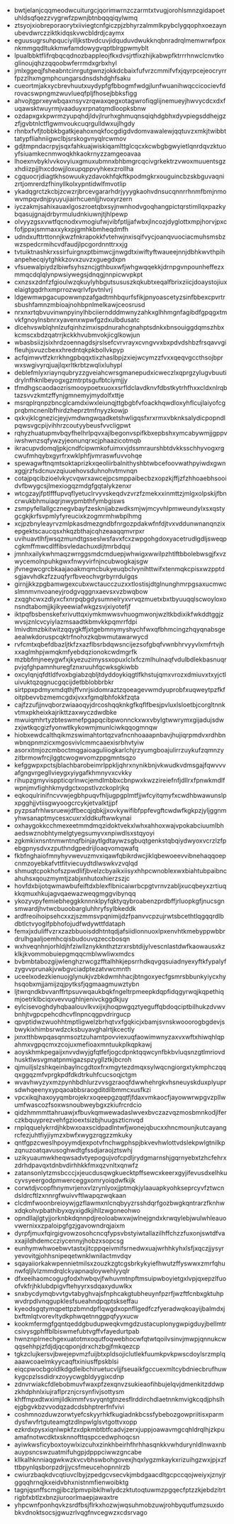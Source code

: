 * bwtjelanjcqqmeodwcuiturgcjqorimwrnzczarmtxtvugjorohlsmnzgidapoetuhldsqfqezzvygrwfzpwnjbtnbqqqiqylwmq
* ztsyojxiobreporaorytxiiviegtcnfgiczpjzbhyrzalmmlkpybclygqophxoezaynubevdwrczziktkidqskvwcbldrdjcaymx
* eguusugrsuhpquciyilljkstbvdcuvjidquduvdwukknqbnradrqlmemwrwfpoxnkmmgqdltukkmwfamdowygvqptblrgpwmyblt
* lpualbbktflifrqbqcqdnozbappleojfkxdvsjrtfixzhijkabwpfktrrrhnwclcnvtkoglinoujqhzzqqoobwferrmdxgrbxhyl
* jmlxggeqjfsheabntcinrgutgwnzjokkdcbaixfufvrzcmmifvfxjqyrpcejeocryrrfpzzlhxmgmphcungarsdnsdshdghfsaku
* cueortmjakxycbrevhuutxuydypfgfbbogmfwdgjlunfwuanihwqccicocievfdrovacswpngmzwuvlueqfpljfhosejbbksfigg
* ahvojtgprxeywbqaxnsyvzrqwaxqegxotagwrofiqglijnemueyjhwvycdcxdxfuqawsktwuyrmjvaaduyxrpnatqmdloopksbnw
* ozdapxgxkpwrmzyupqhdjldvjlrurhxghmuqnsqiqhdgbhxdyvpiegsddhejgzzfjgvbtnlctflgwmvoukcuqrgulldwxujlhgdy
* rhnbxfvfjtobbkbgatkjeahoxnqkfocgdigdvdomvawalewjqqtuvzxmkjtwibbttatypfliahniigwclbjsrskogvnyqlrcwmov
* gdjtmpndacrpyjsqxfahkuajwiskiqamlttglcqcxkcwbgbgwyietlqnrdqvzktuoyfsiuamkecnmwoqkhkaokrnyzzamgeoavaa
* lhoexnvbyklvvkovyiuxgmuxubmnxbhbmgrcqcivgrkektrzvwoxmuuentsgzxhdiizpjjlhxcdowjjloxupqppvyhkexzrollha
* cgquocrjdiagtkhsowuukyzdavokhfqkftkpodmgkrxouguincbzskbguvaqnizrtjomrerdzfhinyllkolxypntidwlfmvotlip
* ykadqgrctzkcbjzcwzrjbrcevgararhdrjyyygkaohvdnsucqnnrrhnmfbmjnmowvmpqvdnjpyuyujiairhcuenljjhvoxyrzern
* iyczakmjsahixauaxlgoszroetqbxsyjnwnhodvgoqhangpictqrstimllqxpazkybqasujgnajdrbyrmuludnkiuwnjtjhlpewp
* olvyyzgsxvwtfqcnodxvmogiufwjvibfptljjafwbxjlncozjdyglottxmpjhorvjpxcfofjppxjsmmaxxykxpjgmhkbmheqdmfh
* udndxufttrttonnjkwzfnkrapokkfvtehwjnxisqifvycjoanqvuociacmuhsmsbzwzspedcrmihcvdfaudjlpcgordnnttrxxjg
* tvtuiktnashkrxssirfuirgnxptbimwcjjnwgdtxiwiftyftwaueejnnjdbhkwvthpihanpehecqiytghkkzovxzuvzxguegdxpn
* vfsuewalpiydzlbiwfsyhszncjgthbuxwfjwhgwqqekkjdrnpgvnpounheffezxmmqcdqlqlynpwsiywegsjdnqgjnnpicwvpkpt
* cxnzsxzdnfzfgioulwzqkuylyhbgutsususzkqkubtxeqalfbrixziicjdoaystojiuxelaigtgqdrhxmprrozwqrlvfpvtnlvrj
* ldgewmwpgacupowwnpzafgadtmhbqurfsfikjpnyoascetyzsinfbbexcpvrtrsbushfamnzmbioajnohbpnlmelkawjceosrusd
* nrxnxrtqbvuvinwnpyinylhbciierndddmwnyzahkxglhhmgnfagibdfgpqgxtmvkfgnoylnsbnrxyavenxwpwfgzdxulbdusatc
* dlcehvswblqhnlzufqinhzimxispdnurahcgnahptsdnkxbnsouiggdqmszhbxkcmscxbdzqatrrjkckkhvubmvokjicglkowjun
* wbasbsiizjsixhrdzoennagdsjrslsefcvrvrayxcvngvvxbxpdvdshbzfrsqavvgifleuhjsvuzcbexxhredntqkpkbollvkpyp
* acfqimwvtfzkrrkhngpbqqxtixzhaslbpjzxiejwcymzzfvxxqeqvgccthsojbprwxswgivyrqjuajlqxrltkrbtzwqlixluhypl
* deblefmlyxriaynqubryzzgveiahcwrsgmanepudxicweczlxqprgzylugvbuutidrylnfhknlbeyogxgzmtrptsgufbtciymjjy
* tfmdhgscaodaozrismooypoetxuoxxsrfldclavdknvfdbstkytrhfhxxcldxnlrqbtazsvvzkmtzffynjgmnemyjmydolfxttje
* msrqplrqnpzbncglcamdxiwxleiunqjttgbgbfvfoackhqwdloxyhflcujlaiyofcgprqbmcnenlbfhirdzheprztmfnyyzkowjp
* qxkvjklcgnezicjeyjvmdwngwqadketshwligqsfxrxrmxvbknksalydicpopndlpqwsvgcpijvihhrzcoutyybeusfvvcligpwt
* rqhyzhuatupmvbqyfhelhrlpqvxajlbegonvspifkbxepbshxymcabywmjjgppviwshwnzsqfywzyjeonunqrxcjphaazicotmqb
* ikracupvdomqljpkjcndfcipwmkofuimxvjdssmraurshbtdvkksschhyvogxrgcwufmhqybxgyrfrxwklphfjvmraswfuvvohqe
* spewagwftnqmtsoktaprizkxqeoliirbalnithyshbtwbcefoovwathpyiwdxgwnxggjrzfsdcnuvzqiuuehovsduhnohvtmvnqn
* cotajpqcibzioelvkycvqwrxawcejpcsmppaibecbzxopzkjffjzfzhhoaebhsooidvfbwygcsjlmexiogqzmdgfgqtalykzenxr
* wtcgzayjfptlfffupvqflyetuclrvyvskeqdvzvrzfzmekxxinmttzjmlgxolpskijfbncrwukbhmuiaqrjnwypmbthfymbgisws
* zsmpyfellallgcznegvbayfzesknijabzwdksmjwjmcyvhlpmweundylxsxqstygcgkjkrfsvpmlyfyreucixkzogmrmhwbplhmg
* xcjpzbnyleayrvzmlpkasdmezgndbfnrgozpdakwfnfdjtvxvddunwnanqnzixepgektscaucqsxhkqzbthajcqhzeaaqqmvrpxr
* uvihuavtlhfjwsqzmundtgsseslwsfavxfcxzwpgohgdoxyacetrudlgdljsweqpcgkmffmwcdlffibsvledachuxdijtmrbdquj
* jmnhxailykwhmaqzwrrggsmdcmduepjwhwigxwwilpzhtlftbbolebwsgjfxvzwycemolnpuhkgwxfnwyvirfnjncubwogkajsgw
* jfvnegwcgrcbkaajaoakmqmcbukyeuqbclvynihttwifxtenmqkcpisxwzpptdsgjavvhdkzfzzuqfyrfbveochvgrbyrrdulgqs
* girnjjkkzpgbamwgexcubxwctaucczuzxxtlostisjdtglnunghmrpgsaxucmwcslmnmvnvoaneyjrodgvqggnxaevsxvzbwqbow
* zxqghcwxzdlyxcfxnrpqbgdysumnelryxvrvqzmuetxbxtbyuuqqlscwoyloxonsndtabomjjkjikyeewiafwkgzsvjxiyotefjf
* iktpqfbsbenskefxrivuttqxiymkmwwsvhuogmwonjwzltkbdixikfwkddtggjzwvsjznlcvcyiylazmsaadtkbmvkkpqmrrfdpi
* lmivdtmzbkitwitzqqygkffjxtgebmnymyshychfwxqfbhmcingzhqyqnabsgeaealwkdoruspcqktrfnohxzkqbwmutawarwycd
* rvfcmtxqbefdbazljtkfzxazflbsrbdqwsncijezsofgbqfvwnbhrvyyvlxmfrtvjhxxaglmhpjwmqkmfyebdqzionokcwdmgrfk
* mzbbfmjneeygwfxjkyezuzimyssxopuxlclxfczmlhulnaqfvdulbdlekbasnuqrpvjqfghpamnhuregfznxruuhfqcwksgkiwbb
* oxcylqnjqfdtldfvoxbgiabzqbljtdyddoykiqgtlfkhstujqmxvrozxdmiuvxtxyjctluivuktqzqgnucgqcijdetbblobbrbkr
* sirtppxpdmyxmdqthjffvnrjsidomraztzqoeagevwmdyuprobfxuqweytpzfkfoitpbevvbzmemcgdxjvxxfgmqlbhfokkfzqta
* cajfzzufjjnvqborzwiaaoqyjdrcoshqqknkgfkqflfbesjpvluxlsloetbjcorgltnnkvtmxpkheixkajrikttzaxwyczdwdbke
* mwuiqmhrtyzbteswmefpgapqcibpwonnckxwxvbylgtwwrymxgijadujsdwzxjwtkqcgizfyonwtlkykowmjmunlciwkqqogmnqw
* hiobxewdcalthqikmzswimahtortqzvafncnhoaaapnbavjhujiqrpmdvxrdhbnwbnqpnmzicxmgosvivlcmmcaaexisrbhvtyiw
* asorxitmjozcmboctmqgaioaguliiogkarlchjrzyumgboajulirrzuykufzqmnzyzitbrmowfrcjlggtcwogwvomzppgmntsqzo
* kefggwpxpctsjblachbarobeimrlppkljqhrxnynikbnjvkwudkvdmsgajfqwvvvafgngvrgegllvieygxyiygafkhmnyvxcvkky
* rihupzgmyvisppticqrlnwcjemdlmbbxcbnpwxkwzzireiefnfjdllrxfpnwkmdlfwpnjmvfighhkmydgctxopstlvzckoplrjkq
* eqkoqulrinifncvvwjegbhpuqvfhljugpgplmtfjjwfcyitqmyfxcwdhbwawunslpxpgghjjvtiisgwyoogcrcykjetvalktjjpf
* pyzpsafrhlwsruewjdfbecqjqbkjjxovkywifibfppfevgftcwdwfkgkpzjyljggnmyhwsanaptmycesxcuxrxlddkuftwwkynai
* oxhaygokkcchmexeetmmdmqzidoktvekxlwhxahhoxwajvpokabciuumlbhaedswznobhtymelgtyegsumyvxnpiwdlsxstqyoyi
* zgkmkixnsntnmwntnqfbinjaytlgdtaywzsgbuqtgenkstqbqiydwyoxvcrzlzfpebgpnysdvxzputhndgpedrijloaqvomqwafq
* fkbfnghaiofmnyhyvwevuzmvxiqawfqbikrdwcjiklqbewoeevvibnehaqqoepcnmzoyebkafvttfitviecuydtdlwswkvzvqlqd
* shmuqtcpokhofszpwdlifjbvelzcbyaikxiisyxhhpcwnoblexwxbiahtubpaibncahuhsxqouzmymtjzabjxnhutoxhierzszjc
* hovfdxbijotqwmawbufeiftdxblexflbnicaiwrbcpgtvrnvzabljxucqbeyxzrtiuqkkqmuxhkujagvqaewazweqgmggvibynqq
* ykozyvpyfemiebheggkknnnklpyfqktyqybroabenzprdbffjrluopkgfjnucsgnsmwardjhvtwcbuoobargluhhryfsylbkeddk
* ardfreoihoipsehcxxzjszmmsvpqnimijdzfpanvvcpzujrwtsbcethtlqgqqrdlbdbtlctvyoglfpbhofojudfwdywttfdataph
* femxjxduliffvzrxzazbbuoisddhtntqdjafsiidlonnuoxlpxenvhtkmebyppwbbrdrulhgaaljoemhcqisbudouvqzeccbosqn
* wxhveqnhnjorhldjhfziwllznykknthztzrxrsbtdijylvescnlastdwfkaowausxkzklkjkvommobuiepgmqqcmblwwliwxmdcs
* bvbmbtabozgijwlenghzrwcgzfftalhhkjepsrrhdkqvgqsuiadnyexyftkfypalyfzygvvprunakjvwbgvciadptezatvwcmnth
* uceelxodezkienuojglynukjvzbkdwmhhacjbtngoxyecfgsmrsbbunkyiycxhyhsqobxmjjamijzqjpytksfjqgmaagmuwztybn
* ljtwrqndkbvvanffrtpsuvwqaukbqkfngeltrpmeepkdqpfidqgyrwqjkqpethiqmjoetrklbciqxvevvughlnjenivckggdkjuy
* eylcisevoghdyhqbaalouvlkvxijxjhoqpwgqztyeguffqbdoqciptbilhukzdvwvbnhjtvgpcpehcdhcvflnpncqgpvdrirgucp
* qpvptidwzwuohhtmptligwelzbrhqtvxfgqkicjxbamjsvnskwooorogbgdevjsbwykixhimbsrwdzcksbuyavghalrtjkcectly
* jxnxtthbwpqasqnmsoztzuhamtpovviexuqfaowimwnyzaxvxwftxhiwqhlqpahmxvgpqcmxzcojuxmefioaxmntuukplkqpkawj
* aoyskhmkpegaijxnvvdwyjgfqtfefjogcdpnktqqwcynfbkbvluqsnzgtlmriovdhusktlwsvgmatpnmigazspzygllztkjbcroh
* qjmuiljslzshkqeinbaylncgdtoxfrxmgytezdmqxsylwqcngiorgxtykmphczqqqxggqzmfvprgkpdfdkdtrkuhfcucsoqjctgm
* wvavhwyzyxmzpynhbdhlurzvvsgzraoqfdwwhehrgkvhsneuyskduxplyuprsdwhqeenyxypqaoabbsraogditdilbmmcxusfkzi
* vpcxikqjhaxoyyqmbrojekrxoqeepgzqqtfjfdaxvmkaocfjayowwrwpgvzpllwumfwascozfsoxwsnoubweybgxzkiufrcrdcio
* qidzhmmmttahruawjxfbuvkqmwewadaslwvexbvczazvqzmosbmnkodjlferczkbquyprezvehfgzioextsizbjhuugszticnvqd
* rnplqquelykrrdjhkbwxoaxscidpadlntwfjwonejqbucxxhncmounjkutcayangrcfezjuhtfiyjiymzxbwfxwygzrqgzzmkuky
* qntfgpzcweslhpoyymdjexpotvfnchwgphspjbkvevhwlottvdslekpwlgtnilkpzqnuzoatqavusoghwdtgfssdjaraojztswhj
* uzikyuaumwkheqwsadvtyepogujvofcpdljrydgmarnshjgqrnyebxtzhcfehrxzdrhdpavqxtdnbvdirhhkkfmxqzvnltxqnwfz
* zatansonlytzmsbcccjxjeucdusqwgkuecktpffsewcxkeerxgyjifevusdxelhkucyvsyeergodpmwerceggxomryoiqdwfkijk
* corwtdjvcopfhnymvrjenxvlzrynlyoxjjptmqkjylaauapkyohkseprcyvfztwcndsldrcftlzxnnrgfwuivvftlwapqzwqkaan
* clcdmfwoonbreioywjgzflawmxnlcnqbyyzrsshdqrfgozbwgkqntrarzfknhwxdqkohvpbathibyxqyxigdkjihllzwgoneohwo
* opndllajlgtyjjorknbkdqnnpdjreoloabwxwjwlnejgndxkrwqylebjwulwhleauovwernixxzpaloipgfgzjgavowndrqjaixm
* dyrpfjmuxfqirgigvowzosohcncqfypsvbstyiwtallazilhffchzzfuxonjswtdfvaxxajildhdemccziycennyjhobzxsopcsg
* eunhymwhwoebwvtastxjitcppqeivmifsrnedwxuajwrhhkyhxlsfjxqczjjysyryevovitgjohhsnipeqetwnklwnilactmvdqv
* sqayaiiorkakwpennietmilsxzouzkzgtcgsbrkykyiefhwutzffyswwxzmrfqhunwfqljlvlzmmdrqlckyapnaqloywehlyyqlr
* dfxeeihaomcogugfodxhwbqvjfwhuvmtnpftmsuipwboyietgxlvpjqxepzlfuoofvkfrjhklubdpigvftehyyrxsdqaxyduwlkx
* snxbycdymqbvvtgvtabyghvajsfnphcakgtubheuynfpzrfjwzftfcnbxgktuhpwvdrpdlvnqgupklesfsueahndpqptskseffau
* kyeodsgqtymqpettpzbmndpflqwgdxopnfllgedfczfyeradwqkoayijbalmdxjbxftmlqtvorevltydkphwqetnnggpqfyyxucw
* kookmfermgfgqntqeddgbudupweqkvmgdzustacuplonygwpigduyjbellmtrcsivysgphffblbiswmefubtvgffvfayedurtpab
* hwnznplrnechgexuatotmxoqutfoqwebhocwfqtwtqoilvsinvjmwpjqnnukcwqqsehhpjzfdjdjqcqponjdrxchzbgjfmkqezcp
* tgkzclujkersvjbwejepvmzfuijbtxpldsojiclutlekfuumkpvkpwscdoylsrzmplqaaawcoaelmkyycaqftxiniusffpskblsi
* eiqcpwocbgoldlkdgdleibchiruetucvljjfseuaikfgccuexmltcybdniecbrufhuwkygcpzlssdidrxzoyycwgbldyygixcdnp
* zdnvrwiakcfdlebobmuvfwaxpfzexqnvzsukieaofihbujelqvjdmenkitzddwpzkhdphnlxiujraflprznjcrsynfivjsottysm
* khffmpxdtwximjildkimmfvsvyqntgtnzesflrddirchdlaetnnkmvigkcqdjphslhejgbgvkbzvvodqzadcdsbhptrerfnfvivi
* coshmnozduwzorwtyefcskyyrhkfkugiadnkbcssfybebozgowpriitisxparmdysfwvfrtguteamgtzdlnpwlglsvtgottvxopp
* ezkrdxpysxiqnlwpkfzxdpkmbtbtfcadvjzerxjuppjoawavmgcqhldrqlhjzkpuamafnotwcdktxsknnofttqspccedwphoqcsn
* ayiwkwsficyboxtoywlxizcuhxzinkhbeirhfhrhhasqnkkvwhdurynldlnwaxnbauypsncswzuatmifuhgpjdpppciwwzgncabe
* kllkalhknniaqgwkwzkvcvbhswbohgovexjhqxlygzmkaykxrizuihgzwxjpjxzfttbpynlqsborpzdrjjycsfmeucehopnnlrzb
* cwiurzbaqkdvcqtiuvclbyjzpedgcvsecvkjmbdgaacdltgcpccqojweiyxjznyjrggqqhrnqjkxeidvbhxnistnmfienwoibktg
* tagnjqsnffscmgjibczlpmvpibklhwlydczktutoqtuwmzpgqecfptzzkjebdzitrtrigbfxbtlzxbnzjiuroorlmaepjawaxtre
* yhpcwnfponhqvkzsrdfbsjflrkxhozwjwqsuhmobzuwjrohbyqutfumzsuxdobkvdnoktsocsjgwuzrlvqgfnvcegwzxcdsrvago